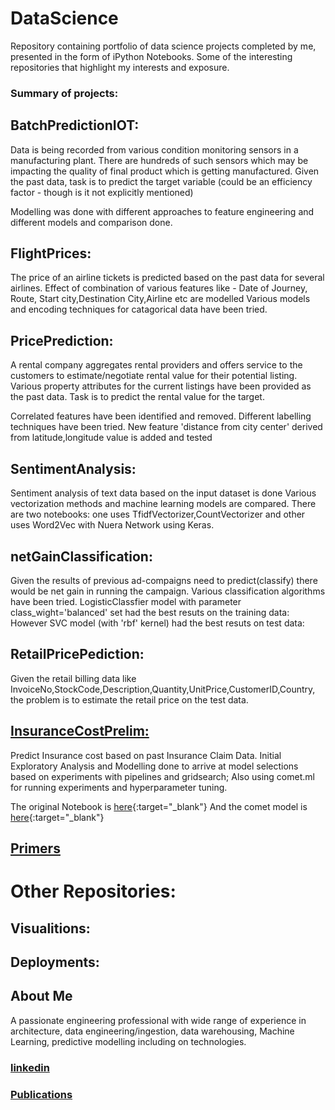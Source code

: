 # DataScience
Repository containing portfolio of data science projects completed by me, presented in the form of iPython Notebooks.
Some of the interesting repositories that highlight my interests and exposure.

### Summary of projects:

## BatchPredictionIOT: 

Data is being recorded from various condition monitoring sensors in a manufacturing plant. 
There are hundreds of such sensors which may be impacting the quality of final product which is getting manufactured.
Given the past data, task is to predict the target variable (could be an efficiency factor - though is it not explicitly mentioned)

Modelling was done with different approaches to feature engineering and different models and comparison done.

## FlightPrices:

The price of an airline tickets is predicted based on the past data for several airlines. 
Effect of combination of various features like - Date of Journey, Route, Start city,Destination City,Airline etc are modelled
Various models and encoding techniques for catagorical data have been tried.

## PricePrediction:

A rental company aggregates rental providers and offers service to the customers to estimate/negotiate rental value for their potential listing.
Various property attributes for the current listings have been provided as the past data.
Task is to predict the rental value for the target.

Correlated features have been identified and removed.
Different labelling techniques have been tried.
New feature 'distance from city center' derived from latitude,longitude value is added and tested

## SentimentAnalysis:

Sentiment analysis of text data based on the input dataset is done
Various vectorization methods and machine learning models are compared.
There are two notebooks: one uses TfidfVectorizer,CountVectorizer and other uses Word2Vec with Nuera Network using Keras.

## netGainClassification:

Given the results of previous ad-compaigns need to predict(classify) there would be net gain in running the campaign.
Various classification algorithms have been tried.
LogisticClassfier model with parameter class_wight='balanced' set had the best resuts on the training data:
However SVC model (with 'rbf' kernel) had the best resuts on test data:

## RetailPricePediction:

Given the retail billing data like InvoiceNo,StockCode,Description,Quantity,UnitPrice,CustomerID,Country, the problem is to estimate the retail price on the test data.

## [InsuranceCostPrelim:](/InsuranceCostPrelim/)

Predict Insurance cost based on past Insurance Claim Data. Initial Exploratory Analysis and Modelling done to arrive at model selections based on experiments with pipelines and gridsearch; 
Also using comet.ml for running experiments and hyperparameter tuning.

The original Notebook is [here](https://www.kaggle.com/pyaligar/notebook0325f93125){:target="_blank"}
And the comet model is [here](https://www.comet.ml/yaligarp/saturday-codealong-medical-insurance-costs-predict/e961de32e76047cf8e487f252c24ae85?experiment-tab=chart&showOutliers=true&smoothing=0&transformY=smoothing&xAxis=wall){:target="_blank"}

## [Primers](/primers/)

# Other Repositories:
## Visualitions:

## Deployments:

## About Me
A passionate engineering professional with wide range of experience in architecture, data engineering/ingestion, data warehousing, Machine Learning, predictive modelling including on technologies.
### [linkedin](https://www.linkedin.com/in/prakash-y-2327a6a/)
### [Publications]()
